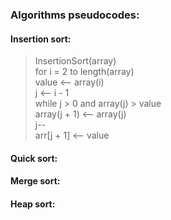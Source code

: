 ### Algorithms pseudocodes:  

#### Insertion sort:  
> InsertionSort(array)  
>   for i = 2 to length(array)  
>      value <-- array(i)  
>      j <-- i - 1  
>      while j > 0 and array(j) > value  
>         array(j + 1) <-- array(j)  
>		   j--  
>      arr[j + 1] <-- value  
#### Quick sort:  

#### Merge sort:  

#### Heap sort:  

